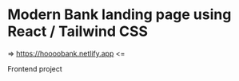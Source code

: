 # Modern Bank landing page using React / Tailwind CSS

=> https://hoooobank.netlify.app <=


Frontend project
